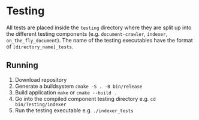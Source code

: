 <a id="top"></a>
# Testing

All tests are placed inside the `testing` directory where they are split up into the different testing components (e.g. `document-crawler`, `indexer`, `on_the_fly_document`). The name of the testing executables have the format of `[directory_name]_tests`.

## Running
1. Download repository
2. Generate a buildsystem `cmake -S . -B bin/release`
3. Build application `make` or `cmake --build .`
4. Go into the compiled component testing directory e.g. `cd bin/Testing/indexer`
5. Run the testing executable e.g. `./indexer_tests`
